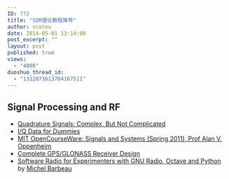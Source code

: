 ```yaml
---
ID: 772
title: "SDR理论教程推荐"
author: scateu
date: 2014-05-01 13:14:00
post_excerpt: ""
layout: post
published: true
views:
  - "4008"
duoshuo_thread_id:
  - "1312073613704167511"
---
```

<h2>Signal Processing and RF</h2>
<ul>
	<li><a href="http://www.ieee.li/pdf/essay/quadrature_signals.pdf" target="_blank">Quadrature Signals: Complex, But Not Complicated</a></li>
	<li><a href="http://whiteboard.ping.se/SDR/IQ" target="_blank">I/Q Data for Dummies</a></li>
	<li><a href="http://ocw.mit.edu/resources/res-6-007-signals-and-systems-spring-2011/" target="_blank">MIT OpenCourseWare: Signals and Systems (Spring 2011), Prof Alan V. Oppenheim</a></li>
	<li><a href="http://lea.hamradio.si/%7Es53mv/navsats/theory.html" target="_blank">Complete GPS/GLONASS Receiver Design</a></li>
	<li><a href="http://people.scs.carleton.ca/%7Ebarbeau/SDRBook/" target="_blank">Software Radio for Experimenters with GNU Radio, Octave and Python</a> by <a href="http://people.scs.carleton.ca/%7Ebarbeau/" target="_blank">Michel Barbeau</a></li>
</ul>
